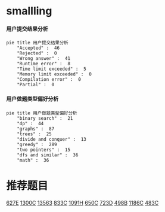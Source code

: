 # smallling

<!-- tabs:start -->



#### **用户提交结果分析**

```mermaid
pie title 用户提交结果分析
    "Accepted" :  46
    "Rejected" :  0
    "Wrong answer" :  41
    "Runtime error" :  8
    "Time limit exceeded" :  5
    "Memory limit exceeded" :  0
    "Compilation error" :  0
    "Partial" :  0
```

#### **用户做题类型偏好分析**

```mermaid
pie title 用户做题类型偏好分析
    "binary search" :  21
    "dp" :  44
    "graphs" :  87
    "trees" :  25
    "divide and conquer" :  13
    "greedy" :  289
    "two pointers" :  15
    "dfs and similar" :  36
    "math" :  36
```



<!-- tabs:end -->
# 推荐题目
[627E](https://codeforces.com/contest/627/problem/E)
[1300C](https://codeforces.com/contest/1300/problem/C)
[13563](https://codeforces.com/contest/1356/problem/3)
[833C](https://codeforces.com/contest/833/problem/C)
[1091H](https://codeforces.com/contest/1091/problem/H)
[650C](https://codeforces.com/contest/650/problem/C)
[723D](https://codeforces.com/contest/723/problem/D)
[498B](https://codeforces.com/contest/498/problem/B)
[1186C](https://codeforces.com/contest/1186/problem/C)
[483C](https://codeforces.com/contest/483/problem/C)
